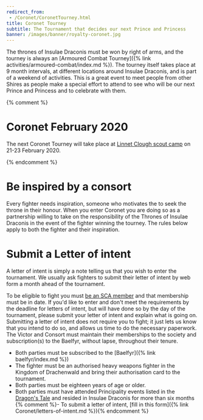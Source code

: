 ```yaml
---
redirect_from:
 - /Coronet/CoronetTourney.html
title: Coronet Tourney
subtitle: The Tournament that decides our next Prince and Princess
banner: /images/banner/royalty-coronet.jpg
---
```

The thrones of Insulae Draconis must be won by right of arms, and the tourney is always an [Armoured Combat Tourney]({% link activities/armoured-combat/index.md %}).  The tourney itself takes place at 9 month intervals, at different locations around Insulae Draconis, and is part of a weekend of activities.  This is a great event to meet people from other Shires as people make a special effort to attend to see who will be our next Prince and Princess and to celebrate with them. 

{% comment %}

# Coronet February 2020

The next Coronet Tourney will take place at [Linnet Clough scout camp](https://sites.google.com/view/idcoronet2020sca) on 21-23 February 2020. 

{% endcomment %}

# Be inspired by a consort

Every fighter needs inspiration, someone who motivates the to seek the throne in their honour.  When you enter Coronet you are doing so as a partnership willing to take on the responsibility of the Thrones of Insulae Draconis in the event of the fighter winning the tourney.   The rules below apply to both the fighter and their inspiration.  

# Submit a Letter of intent

A letter of intent is simply a note telling us that you wish to enter the tournament. We usually ask fighters to submit their letter of intent by web form a month ahead of the tournament.

To be eligible to fight you must [be an SCA member](https://membermojo.co.uk/scauk) and that membership must be in date.  If you'd like to enter and don't meet the requirements by the deadline for letters of intent, but will have done so by the day of the tournament, please submit your letter of intent and explain what is going on.  Submitting a letter of intent does not require you to fight; it just lets us know that you intend to do so, and allows us time to do the necessary paperwork. The Victor and Consort must maintain their memberships to the society and subscription(s) to the Baelfyr, without lapse, throughout their tenure.

- Both parties must be subscribed to the [Baelfyr]({% link baelfyr/index.md %}) 
- The fighter must be an authorised heavy weapons fighter in the Kingdom of Drachenwald and bring their authorisation card to the tournament.
- Both parties must be eighteen years of age or older.
- Both parties must have attended Principality events listed in the [Dragon's Tale](https://drachenwald.sca.org/offices/chronicler/kingdom-newsletter/) and resided in Insulae Draconis for more than six months
{% comment %}- To submit a letter of intent, [fill in this form]({% link Coronet/letters-of-intent.md %}){% endcomment %}
